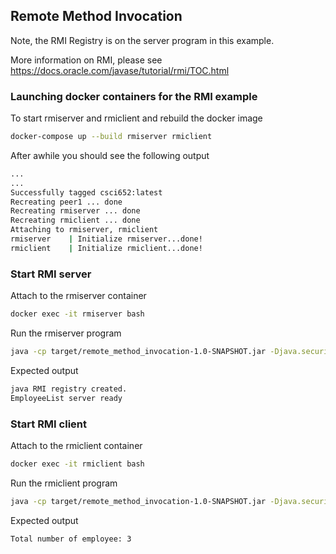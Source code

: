 ## Remote Method Invocation
Note, the RMI Registry is on the server program in this example. 

More information on RMI, please see https://docs.oracle.com/javase/tutorial/rmi/TOC.html

### Launching docker containers for the RMI example
To start rmiserver and rmiclient and rebuild the docker image
```bash
docker-compose up --build rmiserver rmiclient 
```
After awhile you should see the following output
```bash
...
...
Successfully tagged csci652:latest
Recreating peer1 ... done
Recreating rmiserver ... done
Recreating rmiclient ... done
Attaching to rmiserver, rmiclient
rmiserver    | Initialize rmiserver...done!
rmiclient    | Initialize rmiclient...done!
```

### Start RMI server
Attach to the rmiserver container
```bash
docker exec -it rmiserver bash
```

Run the rmiserver program
```bash
java -cp target/remote_method_invocation-1.0-SNAPSHOT.jar -Djava.security.policy=rmi.policy  edu.rit.cs.EmployeeListServer
```

Expected output
```bash
java RMI registry created.
EmployeeList server ready
```

### Start RMI client
Attach to the rmiclient container
```bash
docker exec -it rmiclient bash
```

Run the rmiclient program
```bash
java -cp target/remote_method_invocation-1.0-SNAPSHOT.jar -Djava.security.policy=rmi.policy  edu.rit.cs.EmployeeListClient
```

Expected output
```bash
Total number of employee: 3
```


